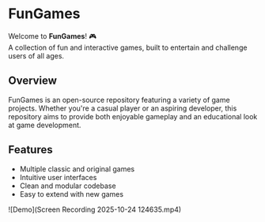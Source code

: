 # FunGames

Welcome to **FunGames**! 🎮  
A collection of fun and interactive games, built to entertain and challenge users of all ages.

## Overview

FunGames is an open-source repository featuring a variety of game projects. Whether you're a casual player or an aspiring developer, this repository aims to provide both enjoyable gameplay and an educational look at game development.

## Features

- Multiple classic and original games
- Intuitive user interfaces
- Clean and modular codebase
- Easy to extend with new games

![Demo](Screen Recording 2025-10-24 124635.mp4)
